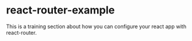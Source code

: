 # react-router-example
This is a training section about how you can configure your react app with react-router.
